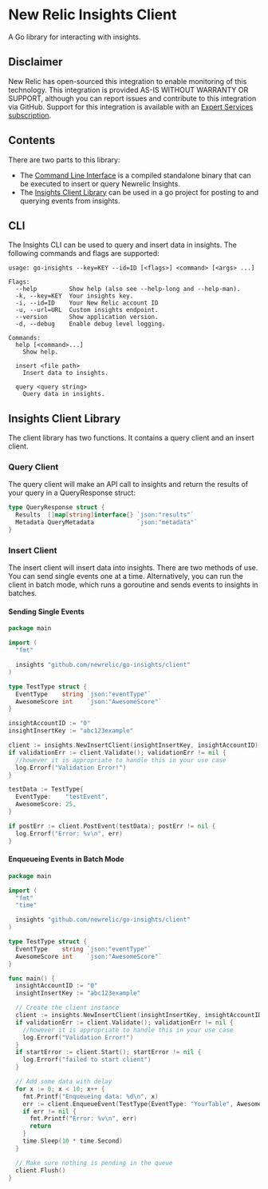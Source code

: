 # New Relic Insights Client
A Go library for interacting with insights.

## Disclaimer
New Relic has open-sourced this integration to enable monitoring of this technology. This integration is provided AS-IS WITHOUT WARRANTY OR SUPPORT, although you can report issues and contribute to this integration via GitHub. Support for this integration is available with an [Expert Services subscription](newrelic.com/expertservices).

## Contents

There are two parts to this library:
* The [Command Line Interface](#cli) is a compiled standalone binary that can be executed to insert or query Newrelic Insights.
* The [Insights Client Library](#insights-client-library) can be used in a go project for posting to and querying events from insights.

## CLI

The Insights CLI can be used to query and insert data in insights.
The following commands and flags are supported:

```
usage: go-insights --key=KEY --id=ID [<flags>] <command> [<args> ...]

Flags:
  --help         Show help (also see --help-long and --help-man).
  -k, --key=KEY  Your insights key.
  -i, --id=ID    Your New Relic account ID
  -u, --url=URL  Custom insights endpoint.
  --version      Show application version.
  -d, --debug    Enable debug level logging.

Commands:
  help [<command>...]
    Show help.

  insert <file path>
    Insert data to insights.

  query <query string>
    Query data in insights.
```

## Insights Client Library
The client library has two functions. It contains a query client and an insert client.

### Query Client
The query client will make an API call to insights and return the results of your query in a QueryResponse struct:

```go
type QueryResponse struct {
  Results  []map[string]interface{} `json:"results"`
  Metadata QueryMetadata            `json:"metadata"`
}
```

### Insert Client
The insert client will insert data into insights.
There are two methods of use. You can send single events one at a time. Alternatively, you can run the client in batch mode, which runs a goroutine and sends
events to insights in batches.

#### Sending Single Events
```go
package main

import (
  "fmt"

  insights "github.com/newrelic/go-insights/client"
)

type TestType struct {
  EventType    string `json:"eventType"`
  AwesomeScore int    `json:"AwesomeScore"`
}

insightAccountID := "0"
insightInsertKey := "abc123example"

client := insights.NewInsertClient(insightInsertKey, insightAccountID)
if validationErr := client.Validate(); validationErr != nil {
  //however it is appropriate to handle this in your use case
  log.Errorf("Validation Error!")
}

testData := TestType{
  EventType:    "testEvent",
  AwesomeScore: 25,
}

if postErr := client.PostEvent(testData); postErr != nil {
  log.Errorf("Error: %v\n", err)
}
```

#### Enqueueing Events in Batch Mode

```go
package main

import (
  "fmt"
  "time"

  insights "github.com/newrelic/go-insights/client"
)

type TestType struct {
  EventType    string `json:"eventType"`
  AwesomeScore int    `json:"AwesomeScore"`
}

func main() {
  insightAccountID := "0"
  insightInsertKey := "abc123example"

  // Create the client instance
  client := insights.NewInsertClient(insightInsertKey, insightAccountID)
  if validationErr := client.Validate(); validationErr != nil {
    //however it is appropriate to handle this in your use case
    log.Errorf("Validation Error!")
  }
  if startError := client.Start(); startError != nil {
    log.Errorf("failed to start client")
  }

  // Add some data with delay
  for x := 0; x < 10; x++ {
    fmt.Printf("Enqueueing data: %d\n", x)
    err := client.EnqueueEvent(TestType{EventType: "YourTable", AwesomeScore: 9000 + x})
    if err != nil {
      fmt.Printf("Error: %v\n", err)
      return
    }
    time.Sleep(10 * time.Second)
  }

  // Make sure nothing is pending in the queue
  client.Flush()
}
```
